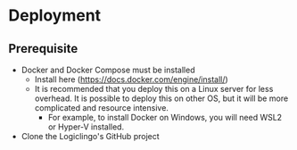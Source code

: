 # Deployment

## Prerequisite 
- Docker and Docker Compose must be installed 
    - Install here (https://docs.docker.com/engine/install/)
    - It is recommended that you deploy this on a Linux server for less overhead. It is possible to deploy this on other OS, but it will be more complicated and resource intensive. 
        - For example, to install Docker on Windows, you will need WSL2 or Hyper-V installed.
- Clone the Logiclingo's GitHub project 